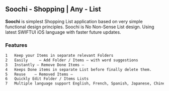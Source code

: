 ## Soochi - Shopping | Any - List


**Soochi** is simplest Shopping List application based on very simple functional design principles.
Soochi is No Non-Sense List design. Using latest SWIFTUI iOS language with faster future updates.

### Features
```markdown
1	Keep your Items in separate relevant Folders
2	Easily     — Add Folder / Items — with word suggestions
3	Instantly — Remove Done Items —
4	Keeps Done items in separate List before finally delete them.
5	Reuse    — Removed Items —
6	Quickly Edit Folder / Items Lists
7	Multiple language support English, French, Spanish, Japanese, Chinese (HK, Simplified, Traditional)
```
